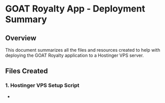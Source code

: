 # GOAT Royalty App - Deployment Summary

## Overview

This document summarizes all the files and resources created to help with deploying the GOAT Royalty application to a Hostinger VPS server.

## Files Created

### 1. Hostinger VPS Setup Script
- 